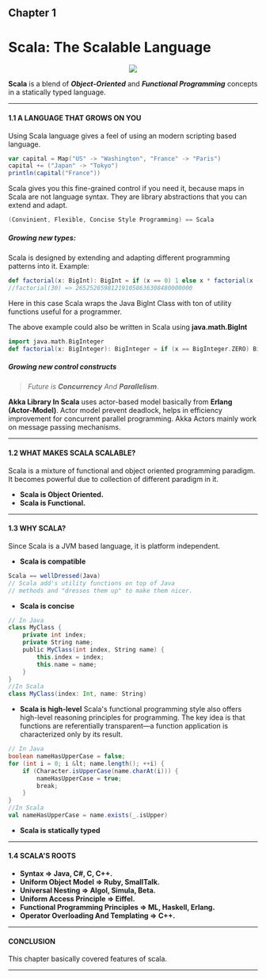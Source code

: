 ## Chapter 1
# Scala: The Scalable Language

<p align="center">
<img src="https://www.scala-lang.org/resources/img/frontpage/scala-spiral.png">
</p>

**Scala** is a blend of ***Object-Oriented*** and ***Functional Programming*** concepts in a statically typed language.

---

#### 1.1 A LANGUAGE THAT GROWS ON YOU
Using Scala language gives a feel of using an modern scripting based language.
```scala
var capital = Map("US" -> "Washington", "France" -> "Paris")
capital += ("Japan" -> "Tokyo")
println(capital("France"))
```
Scala gives you this fine-grained control if you need it, because maps in Scala are not language syntax. They are library abstractions that you can extend and adapt.
```scala
(Convinient, Flexible, Concise Style Programming) == Scala
```
##### Growing new types:
Scala is designed by extending and adapting different programming patterns into it.
Example:
```scala
def factorial(x: BigInt): BigInt = if (x == 0) 1 else x * factorial(x - 1)
//factorial(30) => 265252859812191058636308480000000
```
Here in this case Scala wraps the Java BigInt Class with ton of utility functions useful for a programmer.

The above example could also be written in Scala using **java.math.BigInt**
```scala
import java.math.BigInteger
def factorial(x: BigInteger): BigInteger = if (x == BigInteger.ZERO) BigInteger.ONE else x.multiply(factorial(x.subtract(BigInteger.ONE)))
```
##### Growing new control constructs
>*Future is* ***Concurrency*** *And **Parallelism***.

**Akka Library In Scala** uses actor-based model basically from **Erlang (Actor-Model)**.
Actor model prevent deadlock, helps in efficiency improvement for concurrent parallel programming. Akka Actors mainly work on message passing mechanisms.

---

#### 1.2 WHAT MAKES SCALA SCALABLE?

Scala is a mixture of functional and object oriented programming paradigm. It becomes powerful due to collection of different paradigm in it.
*   **Scala is Object Oriented.**
*   **Scala is Functional.**

---
#### 1.3 WHY SCALA?
Since Scala is a JVM based language, it is platform independent.
*   **Scala is compatible**
```scala
Scala == wellDressed(Java)
// Scala add's utility functions on top of Java
// methods and "dresses them up" to make them nicer.
```
*   **Scala is concise**
```scala
// In Java
class MyClass {
    private int index;
    private String name;
    public MyClass(int index, String name) {
        this.index = index;
        this.name = name;
    }
}
//In Scala
class MyClass(index: Int, name: String)
```
*   **Scala is high-level**
 Scala's functional programming style also offers high-level reasoning principles for programming. The key idea is that functions are referentially transparent—a function application is characterized only by its result.

```scala
// In Java
boolean nameHasUpperCase = false;
for (int i = 0; i &lt; name.length(); ++i) {
    if (Character.isUpperCase(name.charAt(i))) {
        nameHasUpperCase = true;
        break;
    }
}
//In Scala
val nameHasUpperCase = name.exists(_.isUpper)
 ```
*   **Scala is statically typed**

---

 #### 1.4 SCALA'S ROOTS
*   **Syntax  => Java, C#, C, C++.**
*   **Uniform Object Model => Ruby, SmallTalk.**
*   **Universal Nesting => Algol, Simula, Beta.**
*   **Uniform Access Principle => Eiffel.**
*   **Functional Programming Principles => ML, Haskell, Erlang.**
*   **Operator Overloading And Templating => C++.**

---
#### CONCLUSION
This chapter basically covered features of scala.

---
